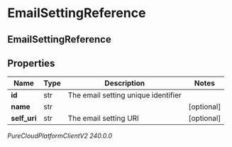 # EmailSettingReference

## EmailSettingReference

## Properties

|Name | Type | Description | Notes|
|------------ | ------------- | ------------- | -------------|
| **id** | str | The email setting unique identifier | |
| **name** | str |  | [optional] |
| **self_uri** | str | The email setting URI | [optional] |



_PureCloudPlatformClientV2 240.0.0_
